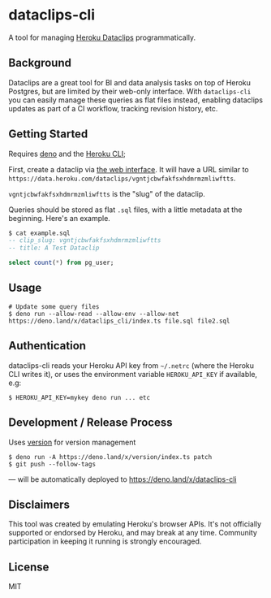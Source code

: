 # dataclips-cli

A tool for managing [Heroku Dataclips](https://devcenter.heroku.com/articles/dataclips) programmatically.

## Background

Dataclips are a great tool for BI and data analysis tasks on top of Heroku
Postgres, but are limited by their web-only interface. With `dataclips-cli` you
can easily manage these queries as flat files instead, enabling dataclips
updates as part of a CI workflow, tracking revision history, etc.

## Getting Started

Requires [deno](https://deno.land/) and the [Heroku CLI](https://devcenter.heroku.com/articles/heroku-cli);

First, create a dataclip via [the web
interface](https://data.heroku.com/dataclips). It will have a URL similar to
`https://data.heroku.com/dataclips/vgntjcbwfakfsxhdmrmzmliwftts`.

`vgntjcbwfakfsxhdmrmzmliwftts` is the "slug" of the dataclip.

Queries should be stored as flat `.sql` files, with a little metadata at the
beginning. Here's an example.

```sql
$ cat example.sql
-- clip_slug: vgntjcbwfakfsxhdmrmzmliwftts
-- title: A Test Dataclip

select count(*) from pg_user;
```

## Usage

```
# Update some query files
$ deno run --allow-read --allow-env --allow-net https://deno.land/x/dataclips_cli/index.ts file.sql file2.sql
```

## Authentication

dataclips-cli reads your Heroku API key from `~/.netrc` (where the Heroku CLI
writes it), or uses the environment variable `HEROKU_API_KEY` if available, e.g:

```
$ HEROKU_API_KEY=mykey deno run ... etc
```

## Development / Release Process

Uses [version](https://github.com/dylanpyle/version) for version management
```
$ deno run -A https://deno.land/x/version/index.ts patch
$ git push --follow-tags
```
— will be automatically deployed to https://deno.land/x/dataclips-cli

## Disclaimers

This tool was created by emulating Heroku's browser APIs. It's not officially
supported or endorsed by Heroku, and may break at any time. Community
participation in keeping it running is strongly encouraged.

## License

MIT
